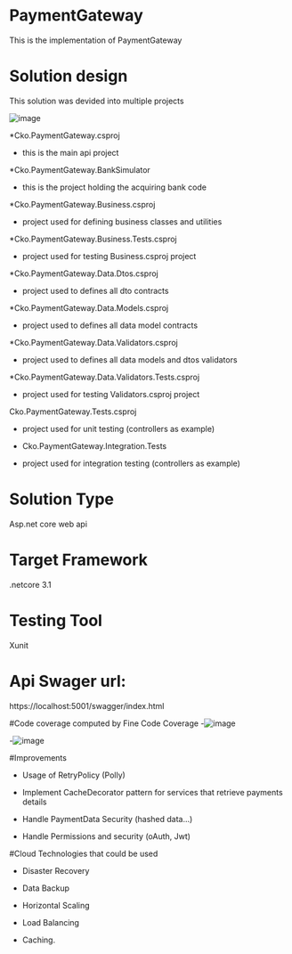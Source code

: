 # PaymentGateway
 This is the implementation of PaymentGateway
 
# Solution design
 This solution was devided into multiple projects
 
 ![image](https://user-images.githubusercontent.com/32079370/128807214-a2052c82-a2b1-471d-af5c-4be773b5c460.png)
 
*Cko.PaymentGateway.csproj
- this is the main api project

*Cko.PaymentGateway.BankSimulator
- this is the project holding the acquiring bank code

*Cko.PaymentGateway.Business.csproj
- project used for defining business classes and utilities

*Cko.PaymentGateway.Business.Tests.csproj
- project used for testing Business.csproj project

*Cko.PaymentGateway.Data.Dtos.csproj
- project used to defines all dto contracts

*Cko.PaymentGateway.Data.Models.csproj
- project used to defines all data model contracts

*Cko.PaymentGateway.Data.Validators.csproj
- project used to defines all data models and dtos validators

*Cko.PaymentGateway.Data.Validators.Tests.csproj
- project used for testing Validators.csproj project

Cko.PaymentGateway.Tests.csproj
- project used for unit testing (controllers as example)

- Cko.PaymentGateway.Integration.Tests
- project used for integration testing (controllers as example)

 
# Solution Type
  Asp.net core web api

# Target Framework
  .netcore 3.1

# Testing Tool
 Xunit
 
# Api Swager url:
https://localhost:5001/swagger/index.html
 
#Code coverage computed by Fine Code Coverage 
 -![image](https://user-images.githubusercontent.com/32079370/128808085-68084235-c6cb-44a3-9047-0016bf1b678d.png)
 
 -![image](https://user-images.githubusercontent.com/32079370/128808125-061fcf1b-3eac-43dc-83d8-5509d2f5f0e2.png)
 
#Improvements

 - Usage of RetryPolicy (Polly)
 
 - Implement CacheDecorator pattern for services that retrieve payments details
 
 - Handle PaymentData Security (hashed data...)
 
 - Handle Permissions and security (oAuth, Jwt)
  
 #Cloud Technologies that could be used
 - Disaster Recovery
 
 - Data Backup
 
 - Horizontal Scaling
 
 - Load Balancing
 
 - Caching.
 
 
 
 

 


 

 
